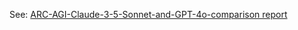 See: [ARC-AGI-Claude-3-5-Sonnet-and-GPT-4o-comparison report](https://www.notion.so/mesokosmos/ARC-AGI-Claude-3-5-Sonnet-and-GPT-4o-comparison-1d90907ca1784832a0acc315882b1dc2)
